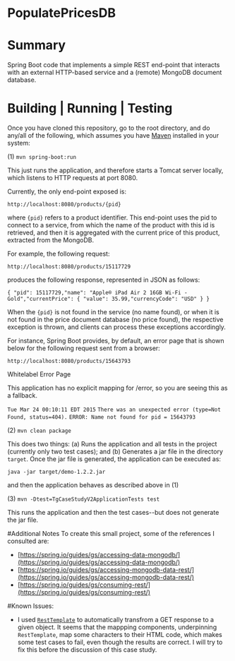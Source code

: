 # PopulatePricesDB
# Summary
Spring Boot code that implements a simple REST end-point that interacts with an external HTTP-based service
and a (remote) MongoDB document database.
# Building | Running | Testing
Once you have cloned this repository, go to the root directory, and do any/all of the following, which assumes you have [Maven](http://maven.apache.org/) installed in your system:

(1) `mvn spring-boot:run`

This just runs the application, and therefore starts a Tomcat server locally, which
listens to HTTP requests at port 8080.

Currently, the only end-point exposed is:

`http://localhost:8080/products/{pid}`

where `{pid}` refers to a product identifier. This end-point uses the pid to
connect to a service, from which the name of the product with this id is
retrieved, and then it is aggregated with the current price of this product,
extracted from the MongoDB.

For example, the following request:

`http://localhost:8080/products/15117729`

produces the following response, represented in JSON as follows:

`{ "pid": 15117729,"name": "Apple® iPad Air 2 16GB Wi-Fi - Gold","currentPrice": { "value": 35.99,"currencyCode": "USD" } }`

When the `{pid}` is not found in the service (no name found), or when it is not
found in the price document database (no price found), the respective 
exception is thrown, and clients can process these exceptions accordingly.

For instance, Spring Boot provides, by default, an error page that is shown
below for the following request sent from a browser:

`http://localhost:8080/products/15643793`

Whitelabel Error Page

This application has no explicit mapping for /error, so you are seeing this as a fallback.

`Tue Mar 24 00:10:11 EDT 2015`
`There was an unexpected error (type=Not Found, status=404).`
`ERROR: Name not found for pid = 15643793`

(2) `mvn clean package`

This does two things: (a) Runs the application and all tests in the project (currently only two test cases); and (b) Generates a jar file in the directory `target`. Once the jar file is generated, the application can be executed as:

`java -jar target/demo-1.2.2.jar`

and then the application behaves as described above in (1)

(3) `mvn -Dtest=TgCaseStudyV2ApplicationTests test`

This runs the application and then the test cases--but does not generate the jar file.

#Additional Notes
To create this small project, some of the references I consulted are:
- [https://spring.io/guides/gs/accessing-data-mongodb/](https://spring.io/guides/gs/accessing-data-mongodb/)
- [https://spring.io/guides/gs/accessing-mongodb-data-rest/](https://spring.io/guides/gs/accessing-mongodb-data-rest/)
- [https://spring.io/guides/gs/consuming-rest/](https://spring.io/guides/gs/consuming-rest/)

#Known Issues:
- I used [`RestTemplate`](http://docs.spring.io/spring/docs/current/javadoc-api/org/springframework/web/client/RestTemplate.html) to automatically transfrom a GET response to a given object. It seems that the mappping components, underpinning `RestTemplate`, map some characters to their HTML
code, which makes some test cases to fail, even though the results are correct. I will try to fix this before
the discussion of this case study.
